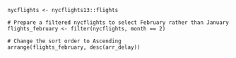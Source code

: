 ```{r prepare-flights}
nycflights <- nycflights13::flights
```

```{r filtered-flights, exercise.setup = "prepare-flights"}
# Prepare a filtered nycflights to select February rather than January
flights_february <- filter(nycflights, month == 2)
```

```{r arrange, exercise=TRUE, exercise.setup = "filtered-flights"}
# Change the sort order to Ascending
arrange(flights_february, desc(arr_delay))
```
